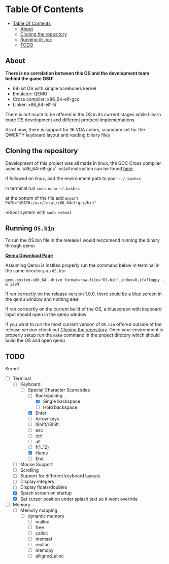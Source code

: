 # Table Of Contents

- [Table Of Contents](#table-of-contents)
  - [About](#about)
  - [Cloning the repository](#cloning-the-repository)
  - [Running `OS.bin`](#running-osbin)
  - [TODO](#todo)

## About

**There is no correlation between this OS and the development team behind the game OSU!**

- 64-bit OS with simple barebones kernel
- Emulator: QEMU
- Cross compiler: x86_64-elf-gcc
- Linker: x86_64-elf-ld

There is not much to be offered in the OS in its current stages while I learn more OS development and different protocol implementations

As of now, there is support for 16 VGA colors, scancode set for the QWERTY keyboard layout and reading binary files

## Cloning the repository

Development of this project was all made in linux, the GCC Cross compiler used is 'x86_64-elf-gcc' install instruction can be found [here](https://github.com/Absurdponcho/GCCBuildCommands)

If followed on linux, add the environment path to your `~./.bashrc`
  
  in terminal run `sudo nano ~/.bashrc`
  
  at the bottom of the file add `export PATH="$PATH:/usr/local/x86_64elfgcc/bin"`
  
  reboot system with `sudo reboot`

## Running `OS.bin`

To run the OS.bin file in the release I would reccomend running the binary through qemu

**[Qemu Download Page](https://www.qemu.org/download/)**

Assuming Qemu is instlled properly run the command below in terminal in the same directory as `OS.bin`

`qemu-system-x86_64 -drive format=raw,file="OS.bin",index=0,if=floppy -m 128M`

If ran correctly on the release version 1.0.0, there sould be a blue screen in the qemu window and nothing else

If ran correcrtly on the current build of the OS, a bluescreen with keyboard input should open in the qemu window

If you want to run the most current version of `OS.bin` offered outside of the release version check out [Cloning the repository](#cloning-the-repository). Once your environment is properly setup run the `make` command in the project dirctory which should build the OS and open qemu

## TODO

Kernel

- [ ] Terminal
  - [ ] Keyboard
    - [ ] Special Character Scancodes
      - [ ] Backspacing
        - [X] Single backspace
        - [ ] Hold backspace
      - [X] Enter
      - [ ] Arrow keys
      - [ ] lShift/rShift
      - [ ] esc
      - [ ] ctrl
      - [ ] alt
      - [ ] f(1..12)
      - [X] Home
      - [ ] End
  - [ ] Mouse Support
  - [ ] Scrolling
  - [ ] Support for different keyboard layouts
  - [ ] Display integers
  - [ ] Display floats/doubles
  - [X] Spash screen on startup
  - [X] Set cursor position under splash text so it wont override
- [ ] Memory
  - [ ] Memory mapping
    - [ ] dynamic memory
      - [ ] malloc
      - [ ] free
      - [ ] calloc
      - [ ] memset
      - [ ] realloc
      - [ ] memcpy
      - [ ] alligned_alloc
